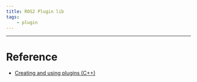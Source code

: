 ```yaml
---
title: ROS2 Plugin lib
tags:
    - plugin
---
```




---

# Reference
- [Creating and using plugins (C++)](https://docs.ros.org/en/humble/Tutorials/Beginner-Client-Libraries/Pluginlib.html)